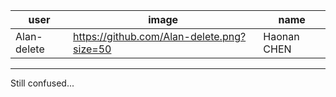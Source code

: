 


| user | image | name |
|---|---|---|
| Alan-delete | https://github.com/Alan-delete.png?size=50 | Haonan CHEN |

---
Still confused...


